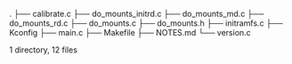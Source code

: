 .
├── calibrate.c
├── do_mounts_initrd.c
├── do_mounts_md.c
├── do_mounts_rd.c
├── do_mounts.c
├── do_mounts.h
├── initramfs.c
├── Kconfig
├── main.c
├── Makefile
├── NOTES.md
└── version.c

1 directory, 12 files
